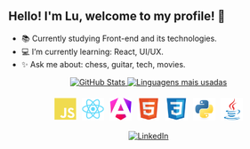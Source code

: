 ## Hello! I'm Lu, welcome to my profile! 👋


- 📚 Currently studying Front-end and its technologies.
- 💻 I’m currently learning: React, UI/UX.
- ✨ Ask me about: chess, guitar, tech, movies.

<div align="center"> 
  <!-- GitHub Stats -->
  <a href="https://github.com/Luis-FernandoD" target="_blank">
    <img height="170em" src="https://github-readme-stats.vercel.app/api?username=Luis-FernandoD&show_icons=true&theme=chartreuse-dark" alt="GitHub Stats"/>
    <img height="170em" src="https://github-readme-stats.vercel.app/api/top-langs/?username=Luis-FernandoD&layout=compact&theme=chartreuse-dark" alt="Linguagens mais usadas"/>
  </a>
</div>

<!-- Tecnologias -->
<div style="display: flex; justify-content: center; gap: 10px; margin-top: 20px; align-items: center;">
  <img alt="JavaScript" height="40" width="40" src="https://raw.githubusercontent.com/devicons/devicon/master/icons/javascript/javascript-plain.svg">
  <img alt="React" height="40" width="40" src="https://raw.githubusercontent.com/devicons/devicon/master/icons/react/react-original.svg">
  <img alt="Angular" height="40" width="40" src="https://raw.githubusercontent.com/devicons/devicon/master/icons/angular/angular-original.svg">
  <img alt="HTML5" height="40" width="40" src="https://raw.githubusercontent.com/devicons/devicon/master/icons/html5/html5-original.svg">
  <img alt="CSS3" height="40" width="40" src="https://raw.githubusercontent.com/devicons/devicon/master/icons/css3/css3-original.svg">
  <img alt="Python" height="40" width="40" src="https://raw.githubusercontent.com/devicons/devicon/master/icons/python/python-original.svg">
  <img alt="Java" height="40" width="40" src="https://raw.githubusercontent.com/devicons/devicon/master/icons/java/java-original.svg">
</div>

<!-- Redes Sociais -->
<div align="center" style="margin-top: 20px;">
  <a href="https://www.linkedin.com/in/luis-fernando-42a3a4245/" target="_blank" rel="noopener noreferrer">
    <img src="https://img.shields.io/badge/-LinkedIn-%230077B5?style=for-the-badge&logo=linkedin&logoColor=white" alt="LinkedIn">
  </a>
</div>


 
